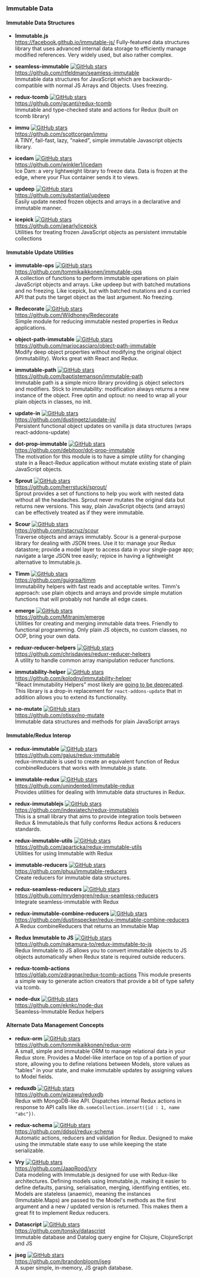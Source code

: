 ### Immutable Data


#### Immutable Data Structures

- **Immutable.js**  
   https://facebook.github.io/immutable-js/
  Fully-featured data structures library that uses advanced internal data storage to efficiently manage modified references.  Very widely used, but also rather complex.
  
- **seamless-immutable** [![GitHub stars](https://img.shields.io/github/stars/rtfeldman/seamless-immutable.svg?style=social&label=Star&maxAge=2592000)](https://github.com/rtfeldman/seamless-immutable)  
  https://github.com/rtfeldman/seamless-immutable  
  Immutable data structures for JavaScript which are backwards-compatible with normal JS Arrays and Objects.  Uses freezing.
  
- **redux-tcomb** [![GitHub stars](https://img.shields.io/github/stars/gcanti/redux-tcomb.svg?style=social&label=Star&maxAge=2592000)](https://github.com/gcanti/redux-tcomb)  
  https://github.com/gcanti/redux-tcomb  
  Immutable and type-checked state and actions for Redux (built on tcomb library)
  
- **immu** [![GitHub stars](https://img.shields.io/github/stars/scottcorgan/immu.svg?style=social&label=Star&maxAge=2592000)](https://github.com/scottcorgan/immu)  
  https://github.com/scottcorgan/immu  
  A TINY, fail-fast, lazy, "naked", simple immutable Javascript objects library.
  
- **icedam** [![GitHub stars](https://img.shields.io/github/stars/winkler1/icedam.svg?style=social&label=Star&maxAge=2592000)](https://github.com/winkler1/icedam)  
  https://github.com/winkler1/icedam  
  Ice Dam: a very lightweight library to freeze data. Data is frozen at the edge, where your Flux container sends it to views.
  
- **updeep** [![GitHub stars](https://img.shields.io/github/stars/substantial/updeep.svg?style=social&label=Star&maxAge=2592000)](https://github.com/substantial/updeep)  
  https://github.com/substantial/updeep  
  Easily update nested frozen objects and arrays in a declarative and immutable manner.
  
- **icepick** [![GitHub stars](https://img.shields.io/github/stars/aearly/icepick.svg?style=social&label=Star&maxAge=2592000)](https://github.com/aearly/icepick)  
  https://github.com/aearly/icepick  
  Utilities for treating frozen JavaScript objects as persistent immutable collections

#### Immutable Update Utilities


- **immutable-ops** [![GitHub stars](https://img.shields.io/github/stars/tommikaikkonen/immutable-ops.svg?style=social&label=Star&maxAge=2592000)](https://github.com/tommikaikkonen/immutable-ops)  
  https://github.com/tommikaikkonen/immutable-ops  
A collection of functions to perform immutable operations on plain JavaScript objects and arrays.  Like updeep but with batched mutations and no freezing.  Like icepick, but with batched mutations and a curried API that puts the target object as the last argument. No freezing.

- **Redecorate** [![GitHub stars](https://img.shields.io/github/stars/Wildhoney/Redecorate.svg?style=social&label=Star&maxAge=2592000)](https://github.com/Wildhoney/Redecorate)  
  https://github.com/Wildhoney/Redecorate  
  Simple module for reducing immutable nested properties in Redux applications.  
  
- **object-path-immutable** [![GitHub stars](https://img.shields.io/github/stars/mariocasciaro/object-path-immutable.svg?style=social&label=Star&maxAge=2592000)](https://github.com/mariocasciaro/object-path-immutable)  
  https://github.com/mariocasciaro/object-path-immutable  
  Modify deep object properties without modifying the original object (immutability). Works great with React and Redux.
  
- **immutable-path** [![GitHub stars](https://img.shields.io/github/stars/baptistemanson/immutable-path.svg?style=social&label=Star&maxAge=2592000)](https://github.com/baptistemanson/immutable-path)  
  https://github.com/baptistemanson/immutable-path  
  Immutable path is a simple micro library providing js object selectors and modifiers.  Stick to immutability: modification always returns a new instance of the object.  Free optin and optout: no need to wrap all your plain objects in classes, no init.

- **update-in** [![GitHub stars](https://img.shields.io/github/stars/dustingetz/update-in/.svg?style=social&label=Star&maxAge=2592000)](https://github.com/dustingetz/update-in/)  
  https://github.com/dustingetz/update-in/  
  Persistent functional object updates on vanilla js data structures (wraps react-addons-update)
  
- **dot-prop-immutable** [![GitHub stars](https://img.shields.io/github/stars/debitoor/dot-prop-immutable.svg?style=social&label=Star&maxAge=2592000)](https://github.com/debitoor/dot-prop-immutable)  
  https://github.com/debitoor/dot-prop-immutable  
  The motivation for this module is to have a simple utility for changing state in a React-Redux application without mutate existing state of plain JavaScript objects.
  
- **Sprout** [![GitHub stars](https://img.shields.io/github/stars/herrstucki/sprout/.svg?style=social&label=Star&maxAge=2592000)](https://github.com/herrstucki/sprout/)  
  https://github.com/herrstucki/sprout/  
  Sprout provides a set of functions to help you work with nested data without all the headaches. Sprout never mutates the original data but returns new versions. This way, plain JavaScript objects (and arrays) can be effectively treated as if they were immutable.
  
- **Scour** [![GitHub stars](https://img.shields.io/github/stars/rstacruz/scour.svg?style=social&label=Star&maxAge=2592000)](https://github.com/rstacruz/scour)  
  https://github.com/rstacruz/scour  
  Traverse objects and arrays immutably.  Scour is a general-purpose library for dealing with JSON trees.  Use it to: manage your Redux datastore; provide a model layer to access data in your single-page app; navigate a large JSON tree easily; rejoice in having a lightweight alternative to Immutable.js.
  
- **Timm** [![GitHub stars](https://img.shields.io/github/stars/guigrpa/timm.svg?style=social&label=Star&maxAge=2592000)](https://github.com/guigrpa/timm)  
  https://github.com/guigrpa/timm  
  Immutability helpers with fast reads and acceptable writes.  Timm's approach: use plain objects and arrays and provide simple mutation functions that will probably not handle all edge cases.
  
- **emerge** [![GitHub stars](https://img.shields.io/github/stars/Mitranim/emerge.svg?style=social&label=Star&maxAge=2592000)](https://github.com/Mitranim/emerge)  
  https://github.com/Mitranim/emerge  
  Utilities for creating and merging immutable data trees. Friendly to functional programming. Only plain JS objects, no custom classes, no OOP, bring your own data. 
  
- **reduxr-reducer-helpers** [![GitHub stars](https://img.shields.io/github/stars/chrisdavies/reduxr-reducer-helpers.svg?style=social&label=Star&maxAge=2592000)](https://github.com/chrisdavies/reduxr-reducer-helpers)  
  https://github.com/chrisdavies/reduxr-reducer-helpers  
  A utility to handle common array manipulation reducer functions.
  
- **immutability-helper** [![GitHub stars](https://img.shields.io/github/stars/kolodny/immutability-helper.svg?style=social&label=Star&maxAge=2592000)](https://github.com/kolodny/immutability-helper)  
  https://github.com/kolodny/immutability-helper  
  "React Immutability Helpers" most likely are [going to be deprecated](https://github.com/kolodny/immutability-helper/issues/1). This library is a drop-in replacement for `react-addons-update` that in addition allows you to extend its functionality.

- **no-mutate** [![GitHub stars](https://img.shields.io/github/stars/otissv/no-mutate.svg?style=social&label=Star&maxAge=2592000)](https://github.com/otissv/no-mutate)  
  https://github.com/otissv/no-mutate  
  Immutable data structures and methods for plain JavaScript arrays

#### Immutable/Redux Interop

- **redux-immutable** [![GitHub stars](https://img.shields.io/github/stars/gajus/redux-immutable.svg?style=social&label=Star&maxAge=2592000)](https://github.com/gajus/redux-immutable)  
  https://github.com/gajus/redux-immutable  
  redux-immutable is used to create an equivalent function of Redux combineReducers that works with Immutable.js state.

- **immutable-redux** [![GitHub stars](https://img.shields.io/github/stars/unindented/immutable-redux.svg?style=social&label=Star&maxAge=2592000)](https://github.com/unindented/immutable-redux)  
  https://github.com/unindented/immutable-redux  
  Provides utilities for dealing with Immutable data structures in Redux.
  
- **redux-immutablejs** [![GitHub stars](https://img.shields.io/github/stars/indexiatech/redux-immutablejs.svg?style=social&label=Star&maxAge=2592000)](https://github.com/indexiatech/redux-immutablejs)  
  https://github.com/indexiatech/redux-immutablejs  
  This is a small library that aims to provide integration tools between Redux & ImmutableJs that fully conforms Redux actions & reducers standards.
  
- **redux-immutable-utils** [![GitHub stars](https://img.shields.io/github/stars/aparticka/redux-immutable-utils.svg?style=social&label=Star&maxAge=2592000)](https://github.com/aparticka/redux-immutable-utils)  
  https://github.com/aparticka/redux-immutable-utils  
  Utilities for using Immutable with Redux
  
- **immutable-reducers** [![GitHub stars](https://img.shields.io/github/stars/phuu/immutable-reducers.svg?style=social&label=Star&maxAge=2592000)](https://github.com/phuu/immutable-reducers)  
  https://github.com/phuu/immutable-reducers  
  Create reducers for immutable data structures.

- **redux-seamless-reducers** [![GitHub stars](https://img.shields.io/github/stars/mrydengren/redux-seamless-reducers.svg?style=social&label=Star&maxAge=2592000)](https://github.com/mrydengren/redux-seamless-reducers)  
  https://github.com/mrydengren/redux-seamless-reducers  
  Integrate seamless-immutable with Redux
  
- **redux-immutable-combine-reducers** [![GitHub stars](https://img.shields.io/github/stars/dustinspecker/redux-immutable-combine-reducers.svg?style=social&label=Star&maxAge=2592000)](https://github.com/dustinspecker/redux-immutable-combine-reducers)  
  https://github.com/dustinspecker/redux-immutable-combine-reducers  
  A Redux combineReducers that returns an Immutable Map
  
- **Redux Immutable to JS** [![GitHub stars](https://img.shields.io/github/stars/nakamura-to/redux-immutable-to-js.svg?style=social&label=Star&maxAge=2592000)](https://github.com/nakamura-to/redux-immutable-to-js)  
  https://github.com/nakamura-to/redux-immutable-to-js  
  Redux Immutable to JS allows you to convert immutable objects to JS objects automatically when Redux state is required outside reducers.
  
- **redux-tcomb-actions**  
   https://gitlab.com/zdragnar/redux-tcomb-actions
  This module presents a simple way to generate action creators that provide a bit of type safety via tcomb.

- **node-dux** [![GitHub stars](https://img.shields.io/github/stars/eknkc/node-dux.svg?style=social&label=Star&maxAge=2592000)](https://github.com/eknkc/node-dux)  
  https://github.com/eknkc/node-dux  
  Seamless-Immutable Redux helpers


#### Alternate Data Management Concepts

- **redux-orm** [![GitHub stars](https://img.shields.io/github/stars/tommikaikkonen/redux-orm.svg?style=social&label=Star&maxAge=2592000)](https://github.com/tommikaikkonen/redux-orm)  
  https://github.com/tommikaikkonen/redux-orm  
  A small, simple and immutable ORM to manage relational data in your Redux store. Provides a Model-like interface on top of a portion of your store, allowing you to define relations between Models, store values as "tables" in your state, and make immutable updates by assigning values to Model fields.

- **reduxdb** [![GitHub stars](https://img.shields.io/github/stars/wizawu/reduxdb.svg?style=social&label=Star&maxAge=2592000)](https://github.com/wizawu/reduxdb)  
  https://github.com/wizawu/reduxdb  
  Redux with MongoDB-like API.  Dispatches internal Redux actions in response to API calls like `db.someCollection.insert({id : 1, name "abc"})`.
  
- **redux-schema** [![GitHub stars](https://img.shields.io/github/stars/ddsol/redux-schema.svg?style=social&label=Star&maxAge=2592000)](https://github.com/ddsol/redux-schema)  
  https://github.com/ddsol/redux-schema  
  Automatic actions, reducers and validation for Redux.  Designed to make using the immutable state easy to use while keeping the state serializable.
  
- **Vry** [![GitHub stars](https://img.shields.io/github/stars/JaapRood/vry.svg?style=social&label=Star&maxAge=2592000)](https://github.com/JaapRood/vry)  
  https://github.com/JaapRood/vry  
  Data modeling with Immutable.js designed for use with Redux-like architectures.  Defining models using Immutable.js, making it easier to define defaults, parsing, serialisation, merging, identifiying entities, etc. Models are stateless (anaemic), meaning the instances (Immutable.Maps) are passed to the Model's methods as the first argument and a new / updated version is returned. This makes them a great fit to implement Redux reducers.

- **Datascript** [![GitHub stars](https://img.shields.io/github/stars/tonsky/datascript.svg?style=social&label=Star&maxAge=2592000)](https://github.com/tonsky/datascript)  
  https://github.com/tonsky/datascript  
  Immutable database and Datalog query engine for Clojure, ClojureScript and JS

- **jseg** [![GitHub stars](https://img.shields.io/github/stars/brandonbloom/jseg.svg?style=social&label=Star&maxAge=2592000)](https://github.com/brandonbloom/jseg)  
  https://github.com/brandonbloom/jseg  
  A super simple, in-memory, JS graph database.
